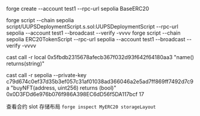 
forge create --account test1 --rpc-url sepolia BaseERC20 

forge script --chain sepolia script/UUPSDeploymentScript.s.sol:UUPSDeploymentScript --rpc-url sepolia --account test1 --broadcast --verify -vvvv
forge script --chain sepolia ERC20TokenScript --rpc-url sepolia --account test1 --broadcast --verify -vvvv

cast call -r local 0x5fbdb2315678afecb367f032d93f642f64180aa3 "name() returns(string)"

cast call -r sepolia --private-key c79d674c0ef37d35b3ef057c31af01038ad366046a2e5ad7ff869ff7492d7c9a "buyNFT(address, uint256) returns (bool)" 0x0D3FDd6e976b076f986A398EC6dD56f5DA117bcf 17

查看合约 slot 存储布局
`forge inspect MyERC20 storageLayout `